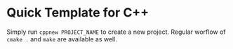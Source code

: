 Quick Template for C++
======================

Simply run `cppnew PROJECT_NAME` to create a new project.
Regular worflow of `cmake .` and `make` are available as well.
